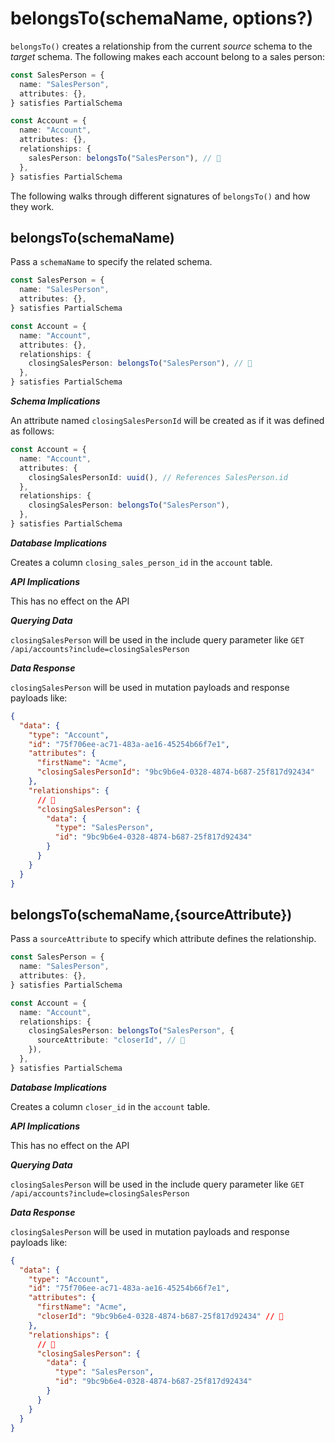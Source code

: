 # belongsTo(schemaName, options?)

`belongsTo()` creates a relationship from the current _source_ schema to the _target_ schema. The following makes each account
belong to a sales person:

```ts
const SalesPerson = {
  name: "SalesPerson",
  attributes: {},
} satisfies PartialSchema

const Account = {
  name: "Account",
  attributes: {},
  relationships: {
    salesPerson: belongsTo("SalesPerson"), // 👀
  },
} satisfies PartialSchema
```

The following walks through different signatures of `belongsTo()` and how they work.

## belongsTo(schemaName)

Pass a `schemaName` to specify the related schema.

```ts
const SalesPerson = {
  name: "SalesPerson",
  attributes: {},
} satisfies PartialSchema

const Account = {
  name: "Account",
  attributes: {},
  relationships: {
    closingSalesPerson: belongsTo("SalesPerson"), // 👀
  },
} satisfies PartialSchema
```

**_Schema Implications_**

An attribute named `closingSalesPersonId` will be created as if it was defined as follows:

```ts
const Account = {
  name: "Account",
  attributes: {
    closingSalesPersonId: uuid(), // References SalesPerson.id
  },
  relationships: {
    closingSalesPerson: belongsTo("SalesPerson"),
  },
} satisfies PartialSchema
```

**_Database Implications_**

Creates a column `closing_sales_person_id` in the `account` table.

**_API Implications_**

This has no effect on the API

**_Querying Data_**

`closingSalesPerson` will be used in the include query parameter like `GET /api/accounts?include=closingSalesPerson`

**_Data Response_**

`closingSalesPerson` will be used in mutation payloads and response payloads like:

```json
{
  "data": {
    "type": "Account",
    "id": "75f706ee-ac71-483a-ae16-45254b66f7e1",
    "attributes": {
      "firstName": "Acme",
      "closingSalesPersonId": "9bc9b6e4-0328-4874-b687-25f817d92434"
    },
    "relationships": {
      // 👀
      "closingSalesPerson": {
        "data": {
          "type": "SalesPerson",
          "id": "9bc9b6e4-0328-4874-b687-25f817d92434"
        }
      }
    }
  }
}
```

## belongsTo(schemaName,{sourceAttribute})

Pass a `sourceAttribute` to specify which attribute defines the relationship.

```ts
const SalesPerson = {
  name: "SalesPerson",
  attributes: {},
} satisfies PartialSchema

const Account = {
  name: "Account",
  relationships: {
    closingSalesPerson: belongsTo("SalesPerson", {
      sourceAttribute: "closerId", // 👀
    }),
  },
} satisfies PartialSchema
```

**_Database Implications_**

Creates a column `closer_id` in the `account` table.

**_API Implications_**

This has no effect on the API

**_Querying Data_**

`closingSalesPerson` will be used in the include query parameter like `GET /api/accounts?include=closingSalesPerson`

**_Data Response_**

`closingSalesPerson` will be used in mutation payloads and response payloads like:

```json
{
  "data": {
    "type": "Account",
    "id": "75f706ee-ac71-483a-ae16-45254b66f7e1",
    "attributes": {
      "firstName": "Acme",
      "closerId": "9bc9b6e4-0328-4874-b687-25f817d92434" // 👀
    },
    "relationships": {
      // 👀
      "closingSalesPerson": {
        "data": {
          "type": "SalesPerson",
          "id": "9bc9b6e4-0328-4874-b687-25f817d92434"
        }
      }
    }
  }
}
```
